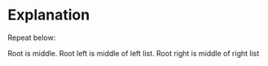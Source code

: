 # Explanation

Repeat below:

Root is middle. 
Root left is middle of left list.
Root right is middle of right list




